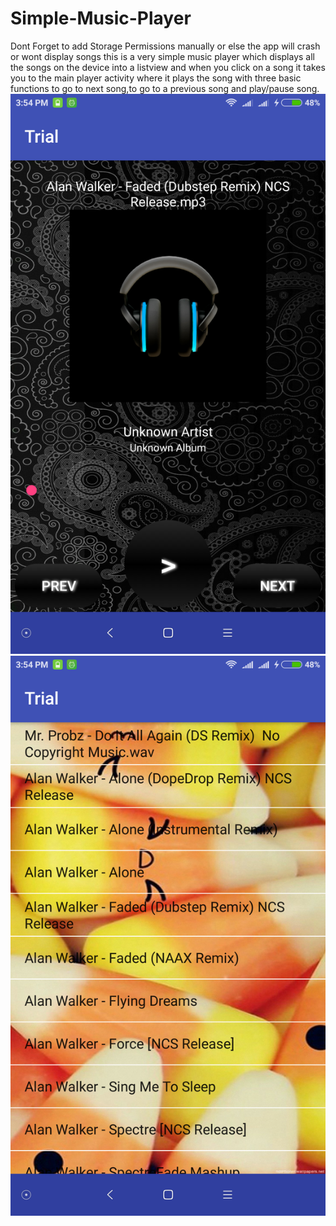 # Simple-Music-Player
Dont Forget to add Storage Permissions manually or else the app will crash or wont display songs
this is a very simple music player which displays all the songs on the device into a listview and when you click on a song 
it takes you to the main player activity where it plays the song with three basic functions to go to next song,to go to a previous
song and play/pause song.
![](app/src/main/res/drawable/out1.png)
![](app/src/main/res/drawable/out2.png)
